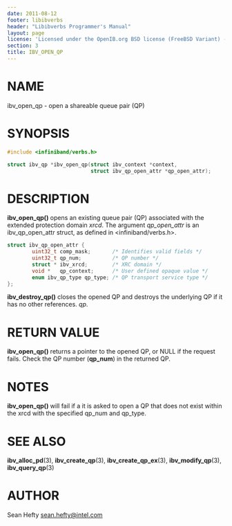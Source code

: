 ```yaml
---
date: 2011-08-12
footer: libibverbs
header: "Libibverbs Programmer's Manual"
layout: page
license: 'Licensed under the OpenIB.org BSD license (FreeBSD Variant) - See COPYING.md'
section: 3
title: IBV_OPEN_QP
---
```


# NAME

ibv_open_qp - open a shareable queue pair (QP)

# SYNOPSIS

```c
#include <infiniband/verbs.h>

struct ibv_qp *ibv_open_qp(struct ibv_context *context,
                           struct ibv_qp_open_attr *qp_open_attr);
```

# DESCRIPTION

**ibv_open_qp()** opens an existing queue pair (QP) associated with the
extended protection domain *xrcd*. The argument *qp_open_attr* is an
ibv_qp_open_attr struct, as defined in <infiniband/verbs.h>.


```c
struct ibv_qp_open_attr {
        uint32_t comp_mask;       /* Identifies valid fields */
        uint32_t qp_num;          /* QP number */
        struct * ibv_xrcd;        /* XRC domain */
        void *   qp_context;      /* User defined opaque value */
        enum ibv_qp_type qp_type; /* QP transport service type */
};
```


**ibv_destroy_qp()** closes the opened QP and destroys the underlying QP if it
has no other references. *qp*.

# RETURN VALUE

**ibv_open_qp()** returns a pointer to the opened QP, or NULL if the request
fails. Check the QP number (**qp_num**) in the returned QP.

# NOTES

**ibv_open_qp()** will fail if a it is asked to open a QP that does not exist
within the xrcd with the specified qp_num and qp_type.

# SEE ALSO

**ibv_alloc_pd**(3),
**ibv_create_qp**(3),
**ibv_create_qp_ex**(3),
**ibv_modify_qp**(3),
**ibv_query_qp**(3)

# AUTHOR

Sean Hefty <sean.hefty@intel.com>
